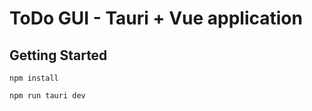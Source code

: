 # ToDo GUI - Tauri + Vue application


## Getting Started

```
npm install
```

```
npm run tauri dev
```
